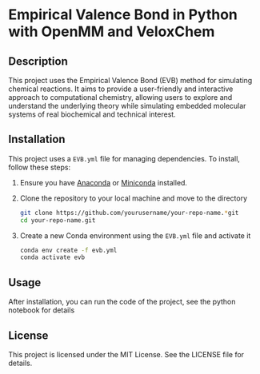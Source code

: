 # Empirical Valence Bond in Python with OpenMM and VeloxChem

## Description

This project uses the Empirical Valence Bond (EVB) method for simulating chemical reactions. It aims to provide a user-friendly and interactive approach to computational chemistry, allowing users to explore and understand the underlying theory while simulating embedded molecular systems of real biochemical and technical interest.

## Installation

This project uses a `EVB.yml` file for managing dependencies. To install, follow these steps:

1. Ensure you have [Anaconda](https://www.anaconda.com/products/distribution) or [Miniconda](https://docs.conda.io/en/latest/miniconda.html) installed.

2. Clone the repository to your local machine and move to the directory

    ```bash
    git clone https://github.com/yourusername/your-repo-name.*git
    cd your-repo-name.git


3. Create a new Conda environment using the `EVB.yml` file and activate it

    ```bash
    conda env create -f evb.yml
    conda activate evb

## Usage
After installation, you can run the code of the project, see the python notebook for details

## License
This project is licensed under the MIT License. See the LICENSE file for details.

